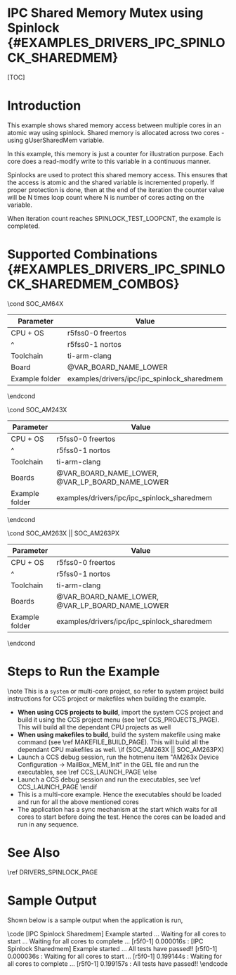 # IPC Shared Memory Mutex using Spinlock {#EXAMPLES_DRIVERS_IPC_SPINLOCK_SHAREDMEM}

[TOC]

# Introduction

This example shows shared memory access between multiple cores in an atomic way using spinlock.
Shared memory is allocated across two cores - using gUserSharedMem variable.

In this example, this memory is just a counter for illustration purpose.
Each core does a read-modify write to this variable in a continuous manner.

Spinlocks are used to protect this shared memory access. This ensures
that the access is atomic and the shared variable is incremented properly.
If proper protection is done, then at the end of the iteration the counter
value will be N times loop count where N is number of cores acting on the
variable.

When iteration count reaches SPINLOCK_TEST_LOOPCNT, the example is completed.

# Supported Combinations {#EXAMPLES_DRIVERS_IPC_SPINLOCK_SHAREDMEM_COMBOS}

\cond SOC_AM64X

 Parameter      | Value
 ---------------|-----------
 CPU + OS       | r5fss0-0 freertos
 ^              | r5fss0-1 nortos
 Toolchain      | ti-arm-clang
 Board          | @VAR_BOARD_NAME_LOWER
 Example folder | examples/drivers/ipc/ipc_spinlock_sharedmem

\endcond

\cond SOC_AM243X

 Parameter      | Value
 ---------------|-----------
 CPU + OS       | r5fss0-0 freertos
 ^              | r5fss0-1 nortos
 Toolchain      | ti-arm-clang
 Boards         | @VAR_BOARD_NAME_LOWER, @VAR_LP_BOARD_NAME_LOWER
 Example folder | examples/drivers/ipc/ipc_spinlock_sharedmem

\endcond

\cond SOC_AM263X || SOC_AM263PX

 Parameter      | Value
 ---------------|-----------
 CPU + OS       | r5fss0-0 freertos
 ^              | r5fss0-1 nortos
 Toolchain      | ti-arm-clang
 Boards         | @VAR_BOARD_NAME_LOWER, @VAR_LP_BOARD_NAME_LOWER
 Example folder | examples/drivers/ipc/ipc_spinlock_sharedmem

\endcond
# Steps to Run the Example

\note This is a `system` or multi-core project, so refer to system project build instructions for CCS project or makefiles when building the example.

- **When using CCS projects to build**, import the system CCS project
  and build it using the CCS project menu (see \ref CCS_PROJECTS_PAGE). This will build all the dependant CPU projects as well
- **When using makefiles to build**, build the system makefile using
  make command (see \ref MAKEFILE_BUILD_PAGE). This will build all the dependant CPU makefiles as well.
\if (SOC_AM263X || SOC_AM263PX)
- Launch a CCS debug session, run the hotmenu item "AM263x Device Configuration -> MailBox_MEM_Init" in the GEL file and run the executables, see \ref CCS_LAUNCH_PAGE
\else
- Launch a CCS debug session and run the executables, see \ref CCS_LAUNCH_PAGE
\endif
- This is a multi-core example. Hence the executables should be loaded and run for all the above mentioned cores
- The application has a sync mechanism at the start which waits for all cores to start before doing the test. Hence the cores can be loaded and run in any sequence.

# See Also

\ref DRIVERS_SPINLOCK_PAGE

# Sample Output

Shown below is a sample output when the application is run,

\code
[IPC Spinlock Sharedmem] Example started ...
Waiting for all cores to start ...
Waiting for all cores to complete ...
[r5f0-1]     0.000016s : [IPC Spinlock Sharedmem] Example started ...
All tests have passed!!
[r5f0-1]     0.000036s : Waiting for all cores to start ...
[r5f0-1]     0.199144s : Waiting for all cores to complete ...
[r5f0-1]     0.199157s : All tests have passed!!
\endcode
